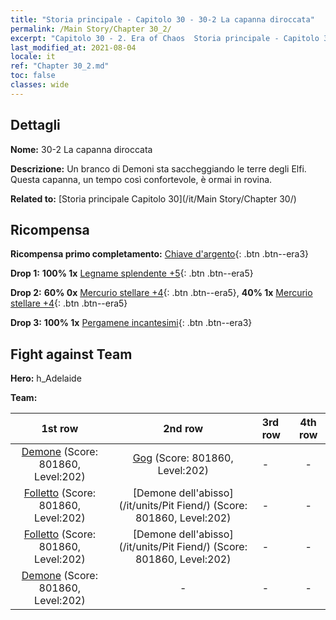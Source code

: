 ```yaml
---
title: "Storia principale - Capitolo 30 - 30-2 La capanna diroccata"
permalink: /Main Story/Chapter 30_2/
excerpt: "Capitolo 30 - 2. Era of Chaos  Storia principale - Capitolo 30_2. 30-2 La capanna diroccata"
last_modified_at: 2021-08-04
locale: it
ref: "Chapter 30_2.md"
toc: false
classes: wide
---
```


## Dettagli

 **Nome:** 30-2 La capanna diroccata

 **Descrizione:** Un branco di Demoni sta saccheggiando le terre degli Elfi. Questa capanna, un tempo così confortevole, è ormai in rovina.

 **Related to:** [Storia principale Capitolo 30](/it/Main Story/Chapter 30/)

## Ricompensa

 **Ricompensa primo completamento:** [Chiave d'argento](/ItemsIT/con_693/){: .btn .btn--era3}

 **Drop 1:** **100% 1x** [Legname splendente +5](/ItemsIT/mat_97/){: .btn .btn--era5}

 **Drop 2:** **60% 0x** [Mercurio stellare +4](/ItemsIT/mat_91/){: .btn .btn--era5}, **40% 1x** [Mercurio stellare +4](/ItemsIT/mat_91/){: .btn .btn--era5}

 **Drop 3:** **100% 1x** [Pergamene incantesimi](/ItemsIT/con_694/){: .btn .btn--era3}


## Fight against Team
 **Hero:** h_Adelaide

 **Team:**


  | 1st row | 2nd row | 3rd row | 4th row |
  |:----:|:----:|:----|:----:|
  | [Demone](/it/units/Demon/) (Score: 801860, Level:202)  | [Gog](/it/units/Gog/) (Score: 801860, Level:202)  | - | - |
  | [Folletto](/it/units/Imp/) (Score: 801860, Level:202)  | [Demone dell'abisso](/it/units/Pit Fiend/) (Score: 801860, Level:202)  | - | - |
  | [Folletto](/it/units/Imp/) (Score: 801860, Level:202)  | [Demone dell'abisso](/it/units/Pit Fiend/) (Score: 801860, Level:202)  | - | - |
  | [Demone](/it/units/Demon/) (Score: 801860, Level:202)  | - | - | - |


